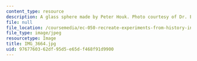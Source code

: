 ```yaml
---
content_type: resource
description: A glass sphere made by Peter Houk. Photo courtesy of Dr. Elizabeth Cavicchi.
file: null
file_location: /coursemedia/ec-050-recreate-experiments-from-history-inform-the-future-from-the-past-galileo-january-iap-2010/9767760362df95d5e65df468f91d9900_IMG_3664.jpg
file_type: image/jpeg
resourcetype: Image
title: IMG_3664.jpg
uid: 97677603-62df-95d5-e65d-f468f91d9900
---
```

